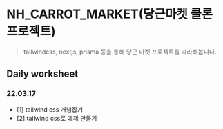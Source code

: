 # NH_CARROT_MARKET(당근마켓 클론 프로젝트)

> tailwindcss, nextjs, prisma 등을 통해 당근 마켓 프로젝트를 따라해봅니다. 

## Daily worksheet 

### 22.03.17 
* [1] tailwind css 개념잡기 
* [2] tailwind css로 예제 만들기 
